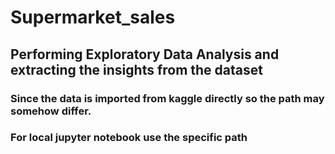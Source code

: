 # Supermarket_sales

## Performing Exploratory Data Analysis and extracting the insights from the dataset

### Since the data is imported from kaggle directly so the path may somehow differ.
### For local jupyter notebook use the specific path
